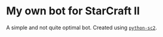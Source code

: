 # My own bot for StarCraft II

A simple and not quite optimal bot.
Created using [`python-sc2`](https://github.com/Dentosal/python-sc2).
